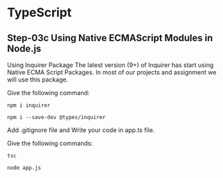 # TypeScript

## Step-03c Using Native ECMAScript Modules in Node.js

Using Inquirer Package
The latest version (9+) of Inquirer has start using Native ECMA Script Packages. In most of our projects and assignment we will use this package.

Give the following command:

    npm i inquirer

    npm i --save-dev @types/inquirer

Add .gitignore file and Write your code in app.ts file.

Give the following commands:

    tsc

    node app.js
